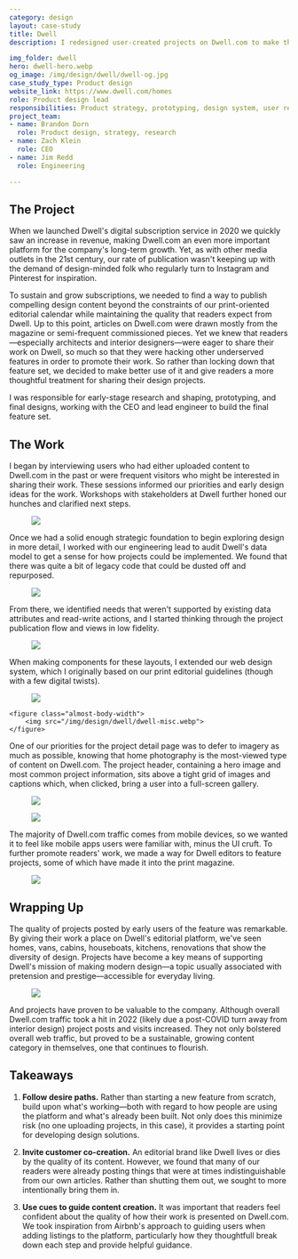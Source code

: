 ```yaml
---
category: design
layout: case-study
title: Dwell
description: I redesigned user-created projects on Dwell.com to make the site a go-to design resource in the social media age

img_folder: dwell
hero: dwell-hero.webp
og_image: /img/design/dwell/dwell-og.jpg
case_study_type: Product design
website_link: https://www.dwell.com/homes
role: Product design lead
responsibilities: Product strategy, prototyping, design system, user research
project_team:
- name: Brandon Dorn
  role: Product design, strategy, research
- name: Zach Klein
  role: CEO
- name: Jim Redd
  role: Engineering

---
```


<h2>The Project</h2>

When we launched Dwell's digital subscription service in 2020 we quickly saw an increase in revenue, making Dwell.com an even more important platform for the company's long-term growth. Yet, as with other media outlets in the 21st century, our rate of publication wasn't keeping up with the demand of design-minded folk who regularly turn to Instagram and Pinterest for inspiration.

To sustain and grow subscriptions, we needed to find a way to publish compelling design content beyond the constraints of our print-oriented editorial calendar while maintaining the quality that readers expect from Dwell. Up to this point, articles on Dwell.com were drawn mostly from the magazine or semi-frequent commissioned pieces. Yet we knew that readers—especially architects and interior designers—were eager to share their work on Dwell, so much so that they were hacking other underserved features in order to promote their work. So rather than locking down that feature set, we decided to make better use of it and give readers a more thoughtful treatment for sharing their design projects.

I was responsible for early-stage research and shaping, prototyping, and final designs, working with the CEO and lead engineer to build the final feature set.

<h2>The Work</h2>

I began by interviewing users who had either uploaded content to Dwell.com in the past or were frequent visitors who might be interested in sharing their work. These sessions informed our priorities and early design ideas for the work. Workshops with stakeholders at Dwell further honed our hunches and clarified next steps.

<figure class="almost-body-width">
	<img src="/img/design/dwell/dwell-slides.webp">
</figure>

Once we had a solid enough strategic foundation to begin exploring design in more detail, I worked with our engineering lead to audit Dwell's data model to get a sense for how projects could be implemented. We found that there was quite a bit of legacy code that could be dusted off and repurposed.

<figure class="almost-body-width">
	<img src="/img/design/dwell/dwell-data-model.webp">
</figure>

From there, we identified needs that weren't supported by existing data attributes and read-write actions, and I started thinking through the project publication flow and views in low fidelity.

<figure class="full-width">
	<img src="/img/design/dwell/dwell-wires.webp">
</figure>

When making components for these layouts, I extended our web design system, which I originally based on our print editorial guidelines (though with a few digital twists).

<div class="two-up-container">
	<figure>
		<img src="/img/design/dwell/dwell-system.webp">
	</figure>

	<figure class="almost-body-width">
		<img src="/img/design/dwell/dwell-misc.webp">
	</figure>
</div>

One of our priorities for the project detail page was to defer to imagery as much as possible, knowing that home photography is the most-viewed type of content on Dwell.com. The project header, containing a hero image and most common project information, sits above a tight grid of images and captions which, when clicked, bring a user into a full-screen gallery.

<figure>
	<img src="/img/design/dwell/dwell-project-detail-desktop.webp">
</figure>

<figure>
	<img src="/img/design/dwell/dwell-project-detail-mobile.webp">
</figure>

The majority of Dwell.com traffic comes from mobile devices, so we wanted it to feel like mobile apps users were familiar with, minus the UI cruft. To further promote readers' work, we made a way for Dwell editors to feature projects, some of which have made it into the print magazine.

<figure>
	<img src="/img/design/dwell/dwell-projects-index.webp">
</figure>

<h2>Wrapping Up</h2>

The quality of projects posted by early users of the feature was remarkable. By giving their work a place on Dwell's editorial platform, we've seen homes, vans, cabins, houseboats, kitchens, renovations that show the diversity of design. Projects have become a key means of supporting Dwell's mission of making modern design—a topic usually associated with pretension and prestige—accessible for everyday living.

<figure class="almost-body-width">
	<img src="/img/design/dwell/dwell-project-examples.webp">
</figure>

And projects have proven to be valuable to the company. Although overall Dwell.com traffic took a hit in 2022 (likely due a post-COVID turn away from interior design) project posts and visits increased. They not only bolstered overall web traffic, but proved to be a sustainable, growing content category in themselves, one that continues to flourish.

<div class="what-i-learned">
	<h2>Takeaways</h2>
	<ol class="learned-things">
		<li><p><b>Follow desire paths.</b> Rather than starting a new feature from scratch, build upon what's working—both with regard to how people are using the platform and what's already been built. Not only does this minimize risk (no one uploading projects, in this case), it provides a starting point for developing design solutions.</p></li>
		<li><p><b>Invite customer co-creation.</b> An editorial brand like Dwell lives or dies by the quality of its content. However, we found that many of our readers were already posting things that were at times indistinguishable from our own articles. Rather than shutting them out, we sought to more intentionally bring them in.</p></li>
		<li><p><b>Use cues to guide content creation.</b> It was important that readers feel confident about the quality of how their work is presented on Dwell.com. We took inspiration from Airbnb's approach to guiding users when adding listings to the platform, particularly how they thoughtfull break down each step and provide helpful guidance.</p></li>
	</ol>
</div>